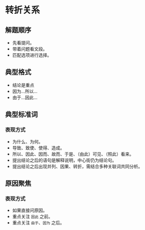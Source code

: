# 转折关系

## 解题顺序

* 先看提问。
* 带着问题看文段。
* 匹配选项进行选择。

## 典型格式

* 结论是重点
* 因为...所以...
* 由于...因此...

## 典型标准词

### 表现方式

* 为什么、为何。
* 导致、致使、使得、造成。
* 所以、因此、因而、故而、于是、（由此）可见、（照此）看来。
* 提出结论之后的语句是解释说明，中心街仍为结论句。
* 提出结论之后出现并列、因果、转折，需结合多种关联词共同分析。

## 原因聚焦

### 表现方式

* 如果直接问原因。
* 重点关注 `因此` 之前。
* 重点关注 `由于`、`因为` 之后。